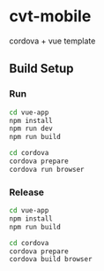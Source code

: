 # cvt-mobile

cordova + vue template

## Build Setup

### Run

```bash
cd vue-app
npm install
npm run dev
npm run build

cd cordova
cordova prepare
cordova run browser
```

### Release

```bash
cd vue-app
npm install
npm run build

cd cordova
cordova prepare
cordova build browser
```
